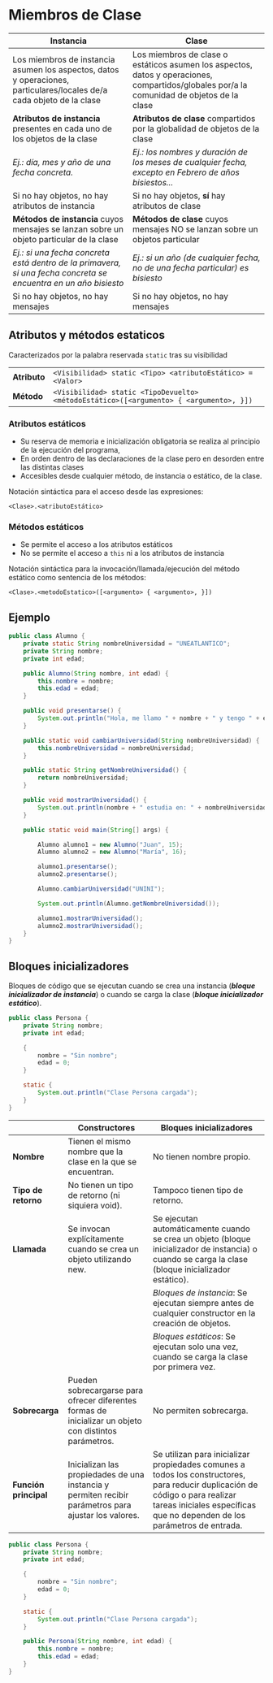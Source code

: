 # Miembros de Clase

|Instancia|Clase|
|-|-|
|Los miembros de instancia asumen los aspectos, datos y operaciones, particulares/locales de/a cada objeto de la clase|Los miembros de clase o estáticos asumen los aspectos, datos y operaciones, compartidos/globales por/a la comunidad de objetos de la clase|
|**Atributos de instancia** presentes en cada uno de los objetos de la clase|**Atributos de clase** compartidos por la globalidad de objetos de la clase|
|*Ej.: día, mes y año de una fecha concreta.*|*Ej.: los nombres y duración de los meses de cualquier fecha, excepto en Febrero de años bisiestos...*|
|Si no hay objetos, no hay atributos de instancia|Si no hay objetos, **sí** hay atributos de clase|
|**Métodos de instancia** cuyos mensajes se lanzan sobre un objeto particular de la clase|**Métodos de clase** cuyos mensajes NO se lanzan sobre un objetos particular|
|*Ej.: si una fecha concreta está dentro de la primavera, si una fecha concreta se encuentra en un año bisiesto​*|*Ej.: si un año (de cualquier fecha, no de una fecha particular) es bisiesto*|
|Si no hay objetos, no hay mensajes|Si no hay objetos, no hay mensajes|

## Atributos y métodos estaticos

Caracterizados por la palabra reservada `static` tras su visibilidad

<div align=center>

|||
|-|-|
|**Atributo**|`<Visibilidad> static <Tipo> <atributoEstático> = <Valor>`|
|**Método**|`<Visibilidad> static <TipoDevuelto> <métodoEstático>([<argumento> { <argumento>, }])`|

</div>

### Atributos estáticos

- Su reserva de memoria e inicialización obligatoria se realiza al principio de la ejecución del programa,
- En orden dentro de las declaraciones de la clase pero en desorden entre las distintas clases
- Accesibles desde cualquier método, de instancia o estático, de la clase.

Notación sintáctica para el acceso desde las expresiones:

`<Clase>.<atributoEstático>`

### Métodos estáticos

- Se permite el acceso a los atributos estáticos
- No se permite el acceso a `this` ni a los atributos de instancia

Notación sintáctica para la invocación/llamada/ejecución del método estático como sentencia de los métodos:

`<Clase>.<metodoEstatico>([<argumento> { <argumento>, }])`

## Ejemplo

```java
public class Alumno {
    private static String nombreUniversidad = "UNEATLANTICO";
    private String nombre;
    private int edad;

    public Alumno(String nombre, int edad) {
        this.nombre = nombre;
        this.edad = edad;
    }

    public void presentarse() {
        System.out.println("Hola, me llamo " + nombre + " y tengo " + edad + " años.");
    }

    public static void cambiarUniversidad(String nombreUniversidad) {
        this.nombreUniversidad = nombreUniversidad;
    }

    public static String getNombreUniversidad() {
        return nombreUniversidad;
    }

    public void mostrarUniversidad() {
        System.out.println(nombre + " estudia en: " + nombreUniversidad);
    }

    public static void main(String[] args) {

        Alumno alumno1 = new Alumno("Juan", 15);
        Alumno alumno2 = new Alumno("María", 16);

        alumno1.presentarse();
        alumno2.presentarse();

        Alumno.cambiarUniversidad("UNINI");

        System.out.println(Alumno.getNombreUniversidad());

        alumno1.mostrarUniversidad();
        alumno2.mostrarUniversidad();
    }
}

```

## Bloques inicializadores

Bloques de código que se ejecutan cuando se crea una instancia (***bloque inicializador de instancia***) o cuando se carga la clase (***bloque inicializador estático***).

```java
public class Persona {
    private String nombre;
    private int edad;

    {
        nombre = "Sin nombre";
        edad = 0;
    }

    static {
        System.out.println("Clase Persona cargada");
    }
}
```

||Constructores|Bloques inicializadores|
|-|-|-|
|**Nombre**|Tienen el mismo nombre que la clase en la que se encuentran.|No tienen nombre propio.|
|**Tipo de retorno**|No tienen un tipo de retorno (ni siquiera void).|Tampoco tienen tipo de retorno.|
|**Llamada**|Se invocan explícitamente cuando se crea un objeto utilizando new.|Se ejecutan automáticamente cuando se crea un objeto (bloque inicializador de instancia) o cuando se carga la clase (bloque inicializador estático).|
|||*Bloques de instancia*: Se ejecutan siempre antes de cualquier constructor en la creación de objetos.
|||*Bloques estáticos*: Se ejecutan solo una vez, cuando se carga la clase por primera vez.
|**Sobrecarga**|Pueden sobrecargarse para ofrecer diferentes formas de inicializar un objeto con distintos parámetros.|No permiten sobrecarga.
|**Función principal**|Inicializan las propiedades de una instancia y permiten recibir parámetros para ajustar los valores.|Se utilizan para inicializar propiedades comunes a todos los constructores, para reducir duplicación de código o para realizar tareas iniciales específicas que no dependen de los parámetros de entrada.

```java
public class Persona {
    private String nombre;
    private int edad;

    {
        nombre = "Sin nombre";
        edad = 0;
    }

    static {
        System.out.println("Clase Persona cargada");
    }

    public Persona(String nombre, int edad) {
        this.nombre = nombre;
        this.edad = edad;
    }
}
```
